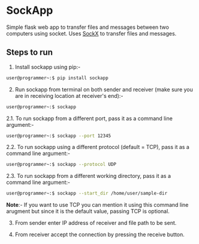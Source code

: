 # SockApp

Simple flask web app to transfer files and messages between two computers using socket. Uses <a href="https://github.com/pulse-net/sockx.git">SockX</a> to transfer files and messages.

## Steps to run

1. Install sockapp using pip:-

```bash
user@programmer~:$ pip install sockapp
```

2. Run sockapp from terminal on both sender and receiver (make sure you are in receiving location at receiver's end):-

```bash
user@programmer~:$ sockapp
```

2.1. To run sockapp from a different port, pass it as a command line argument:-

```bash
user@programmer~:$ sockapp --port 12345
```

2.2. To run sockapp using a different protocol (default = TCP), pass it as a command line argument:-

```bash
user@programmer~:$ sockapp --protocol UDP
```

2.3. To run sockapp from a different working directory, pass it as a command line argument:-

```bash
user@programmer~:$ sockapp --start_dir /home/user/sample-dir
```

**Note**:- If you want to  use TCP you can mention it using this command line arugment but since it is the default value, passing TCP is optional.

3. From sender enter IP address of receiver and file path to be sent.

4. From receiver accept the connection by pressing the receive button.
